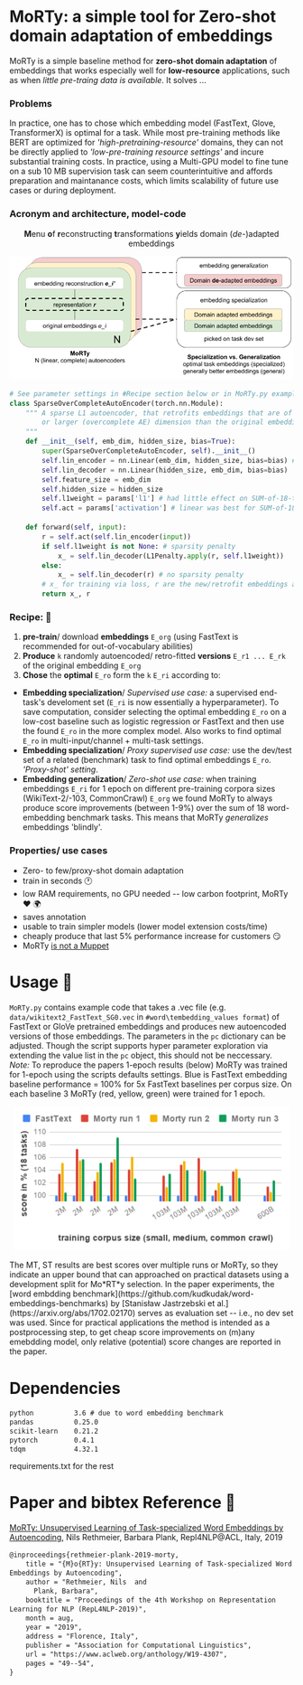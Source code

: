 # MoRTy: a simple tool for Zero-shot domain adaptation of embeddings
MoRTy is a simple baseline method for **zero-shot domain adaptation** of embeddings that works especially well for **low-resource** applications, such as when *little pre-traing data is available*. It solves ...

### Problems
In practice, one has to chose which embedding model (FastText, Glove, TransformerX) is optimal for a task. While most pre-training methods like BERT are optimized for *'high-pretraining-resource'* domains, they can not be directly applied to *'low-pre-training resource settings'* and incure substantial training costs. In practice, using a Multi-GPU model to fine tune on a sub 10 MB supervision task can seem counterintuitive and affords preparation and maintanance costs, which limits scalability of future use cases or during deployment.  

### Acronym and architecture, model-code
<p align="center">
<b>M</b>enu <b>o</b>f <b>r</b>econstructing <b>t</b>ransformations <b>y</b>ields domain (<i>de-</i>)adapted embeddings
  </p>
<p align="center">
  <img src="morty.png" width="700">
</p>

``` python
# See parameter settings in #Recipe section below or in MoRTy.py example (pc=OrderedDict ...)
class SparseOverCompleteAutoEncoder(torch.nn.Module):
    """ A sparse L1 autoencoder, that retrofits embeddings that are of the same (complete AE)
        or larger (overcomplete AE) dimension than the original embeddings.
    """
    def __init__(self, emb_dim, hidden_size, bias=True):
        super(SparseOverCompleteAutoEncoder, self).__init__()
        self.lin_encoder = nn.Linear(emb_dim, hidden_size, bias=bias) # no bias works too
        self.lin_decoder = nn.Linear(hidden_size, emb_dim, bias=bias)
        self.feature_size = emb_dim
        self.hidden_size = hidden_size
        self.l1weight = params['l1'] # had little effect on SUM-of-18-tasks performance
        self.act = params['activation'] # linear was best for SUM-of-18-tasks score

    def forward(self, input):
        r = self.act(self.lin_encoder(input))
        if self.l1weight is not None: # sparsity penalty
            x_ = self.lin_decoder(L1Penalty.apply(r, self.l1weight))
        else:
            x_ = self.lin_decoder(r) # no sparsity penalty
        # x_ for training via loss, r are the new/retrofit embeddings after training (1-epoch)
        return x_, r  
```

### Recipe: :stew:
1. **pre-train**/ download **embeddings** `E_org` (using FastText is recommended for out-of-vocabulary abilities)
2. **Produce** `k` randomly autoencoded/ retro-fitted **versions** `E_r1 ... E_rk` of the original embedding `E_org`
3. **Chose** the **optimal** `E_ro` form the `k` `E_ri` according to:
+ **Embedding specialization**/ *Supervised use case:* a supervised end-task's develoment set (`E_ri` is now essentially a hyperparameter). To save computation, consider selecting the optimal embedding `E_ro` on a low-cost baseline such as logistic regression or FastText and then use the found `E_ro` in the more complex model. Also works to find optimal `E_ro` in multi-input/channel + multi-task settings.
+ **Embedding specialization**/ *Proxy supervised use case:* use the dev/test set of a related (benchmark) task to find optimal embeddings `E_ro`. *'Proxy-shot' setting*.
+ **Embedding generalization**/ *Zero-shot use case:* when training embeddings `E_ri` for 1 epoch on different pre-training corpora sizes (WikiText-2/-103, CommonCrawl) `E_org` we found MoRTy to always produce score improvements (between 1-9%) over the sum of 18 word-embedding benchmark tasks. This means that MoRTy *generalizes* embeddings 'blindly'.

### Properties/ use cases
+ Zero- to few/proxy-shot domain adaptation
+ train in seconds :clock1:
+ low RAM requirements, no GPU needed -- low carbon footprint, MoRTy :hearts: :earth_africa:
+ saves annotation 
+ usable to train simpler models (lower model extension costs/time)
+ cheaply produce that last 5% performance increase for customers :smirk:
+ MoRTy [is not a Muppet](https://en.wikipedia.org/wiki/Morty_Smith) 

# Usage :wrench:
`MoRTy.py` contains example code that takes a .vec file (e.g. `data/wikitext2_FastText_SG0.vec` in `#word\tembedding_values format`) of FastText or GloVe pretrained embeddings and produces new autoencoded versions of those embeddings. The parameters in the `pc` dictionary can be adjusted. Though the script supports hyper parameter exploration via extending the value list in the `pc` object, this should not be neccessary. </br>
*Note:* To reproduce the papers 1-epoch results (below) MoRTy was trained for 1-epoch using the scripts defaults settings. Blue is FastText embedding baseline performance = 100% for 5x FastText baselines per corpus size. On each baseline 3 MoRTy (red, yellow, green) were trained for 1 epoch. 
<p align="center">
  <img src="1epoch.png" width="490">
</p>
The MT, ST results are best scores over multiple runs or MoRTy, so they indicate an upper bound that can approached on practical datasets using a development split for Mo*RT*y selection. In the paper experiments, the [word embdding benchmark](https://github.com/kudkudak/word-embeddings-benchmarks) by [Stanisław Jastrzebski et al.](https://arxiv.org/abs/1702.02170) serves as evaluation set -- i.e., no dev set was used. Since for practical applications the method is intended as a postprocessing step, to get cheap score improvements on (m)any emebdding model, only relative (potential) score changes are reported in the paper. 
 
# Dependencies
```
python          3.6 # due to word embedding benchmark
pandas          0.25.0
scikit-learn    0.21.2
pytorch         0.4.1
tdqm            4.32.1
```
requirements.txt for the rest

# Paper and bibtex Reference :scroll:
[MoRTy: Unsupervised Learning of Task-specialized Word Embeddings
by Autoencoding](https://www.aclweb.org/anthology/W19-4307), Nils Rethmeier, Barbara Plank, Repl4NLP@ACL, Italy, 2019 
```
@inproceedings{rethmeier-plank-2019-morty,
    title = "{M}o{RT}y: Unsupervised Learning of Task-specialized Word Embeddings by Autoencoding",
    author = "Rethmeier, Nils  and
      Plank, Barbara",
    booktitle = "Proceedings of the 4th Workshop on Representation Learning for NLP (RepL4NLP-2019)",
    month = aug,
    year = "2019",
    address = "Florence, Italy",
    publisher = "Association for Computational Linguistics",
    url = "https://www.aclweb.org/anthology/W19-4307",
    pages = "49--54",
}
```
